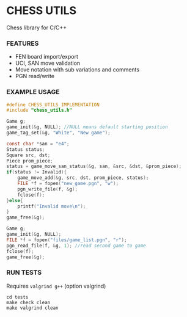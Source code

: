 # CHESS UTILS

Chess library for C/C++

### FEATURES
- FEN board import/export
- UCI, SAN move validation
- Move notation with sub variations and comments
- PGN read/write

### EXAMPLE USAGE

```c
#define CHESS_UTILS_IMPLEMENTATION
#include "chess_utils.h"
```

```c
Game g;
game_init(&g, NULL); //NULL means default starting position
game_tag_set(&g, "White", "New game");

const char *san = "e4";
Status status;
Square src, dst;
Piece prom_piece;
status = game_move_san_status(&g, san, &src, &dst, &prom_piece);
if(status != Invalid){
    game_move_add(&g, src, dst, prom_piece, status);
    FILE *f = fopen("new_game.pgn", "w");
    pgn_write_file(f, &g);
    fclose(f);
}else{
    printf("Invalid move\n");
}
game_free(&g);
```

```c
Game g;
game_init(&g, NULL);
FILE *f = fopen("files/game_list.pgn", "r");
pgn_read_file(f, &g, 1); //read second game to game
fclose(f);
game_free(&g);
```

### RUN TESTS
Requires `valgrind g++` (option valgrind)
```
cd tests
make check clean
make valgrind clean
```
